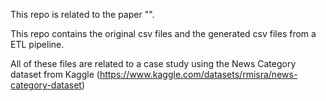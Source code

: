 This repo is related to the paper "".

This repo contains the original csv files and the generated csv files from a ETL pipeline.

All of these files are related to a case study using the News Category dataset from Kaggle (https://www.kaggle.com/datasets/rmisra/news-category-dataset)


